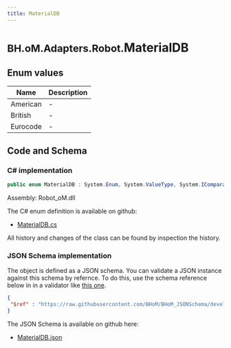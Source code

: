 ```yaml
---
title: MaterialDB
---
```


# <small>BH.oM.Adapters.Robot.</small>**MaterialDB**



## Enum values

| Name            | Description                                                    |
|-----------------|----------------------------------------------------------------|
| American |  -  |
| British |  -  |
| Eurocode |  -  |


## Code and Schema

### C# implementation

``` C# title="C#"
public enum MaterialDB : System.Enum, System.ValueType, System.IComparable, System.ISpanFormattable, System.IFormattable, System.IConvertible
```

Assembly: Robot_oM.dll

The C# enum definition is available on github:

- [MaterialDB.cs](https://github.com/BHoM/Robot_Toolkit/blob/develop/Robot_oM/Enums\MaterialDB.cs)

All history and changes of the class can be found by inspection the history.
### JSON Schema implementation

The object is defined as a JSON schema. You can validate a JSON instance against this schema by refernce. To do this, use the schema reference below in in a validator like [this one](https://www.jsonschemavalidator.net/).

``` json title="JSON Schema"
{
 "$ref" : "https://raw.githubusercontent.com/BHoM/BHoM_JSONSchema/develop/Robot_oM/MaterialDB.json"
}
```

The JSON Schema is available on github here:

- [MaterialDB.json](https://github.com/BHoM/BHoM_JSONSchema/blob/develop/Robot_oM/MaterialDB.json)
